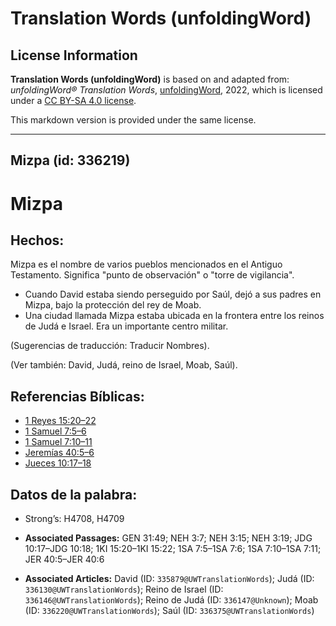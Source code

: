 # Translation Words (unfoldingWord)

## License Information

**Translation Words (unfoldingWord)** is based on and adapted from: _unfoldingWord® Translation Words_, [unfoldingWord](https://unfoldingword.org/utw), 2022, which is licensed under a [CC BY-SA 4.0 license](https://creativecommons.org/licenses/by-sa/4.0/legalcode.en).

This markdown version is provided under the same license.



--------------------------------

## Mizpa (id: 336219)

Mizpa
=====

Hechos:
-------

Mizpa es el nombre de varios pueblos mencionados en el Antiguo Testamento. Significa "punto de observación" o "torre de vigilancia".

* Cuando David estaba siendo perseguido por Saúl, dejó a sus padres en Mizpa, bajo la protección del rey de Moab.
* Una ciudad llamada Mizpa estaba ubicada en la frontera entre los reinos de Judá e Israel. Era un importante centro militar.

(Sugerencias de traducción: Traducir Nombres).

(Ver también: David, Judá, reino de Israel, Moab, Saúl).

Referencias Bíblicas:
---------------------

* [1 Reyes 15:20–22](https://ref.ly/1Kgs15:20-1Kgs15:22)
* [1 Samuel 7:5–6](https://ref.ly/1Sam7:5-1Sam7:6)
* [1 Samuel 7:10–11](https://ref.ly/1Sam7:10-1Sam7:11)
* [Jeremías 40:5–6](https://ref.ly/Jer40:5-Jer40:6)
* [Jueces 10:17–18](https://ref.ly/Judg10:17-Judg10:18)

Datos de la palabra:
--------------------

* Strong’s: H4708, H4709

* **Associated Passages:** GEN 31:49; NEH 3:7; NEH 3:15; NEH 3:19; JDG 10:17–JDG 10:18; 1KI 15:20–1KI 15:22; 1SA 7:5–1SA 7:6; 1SA 7:10–1SA 7:11; JER 40:5–JER 40:6
* **Associated Articles:** David (ID: `335879@UWTranslationWords`); Judá (ID: `336130@UWTranslationWords`); Reino de Israel (ID: `336146@UWTranslationWords`); Reino de Judá (ID: `336147@Unknown`); Moab (ID: `336220@UWTranslationWords`); Saúl (ID: `336375@UWTranslationWords`)

